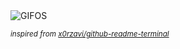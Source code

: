 <div align="justify">
<picture>
    <source media="(prefers-color-scheme: dark)" srcset="https://i.ibb.co/5YYzP4s/output-gif.gif">
    <source media="(prefers-color-scheme: light)" srcset="https://i.ibb.co/5YYzP4s/output-gif.gif">
    <img alt="GIFOS" src="https://i.ibb.co/5YYzP4s/output-gif.gif">
</picture>

<sub><i>inspired from [x0rzavi/github-readme-terminal](https://github.com/x0rzavi/github-readme-terminal)</i></sub>

</div>

<!-- Image deletion URL: https://ibb.co/FssfF38/b7849ef3c716901dcc7fe7714e719a0e -->